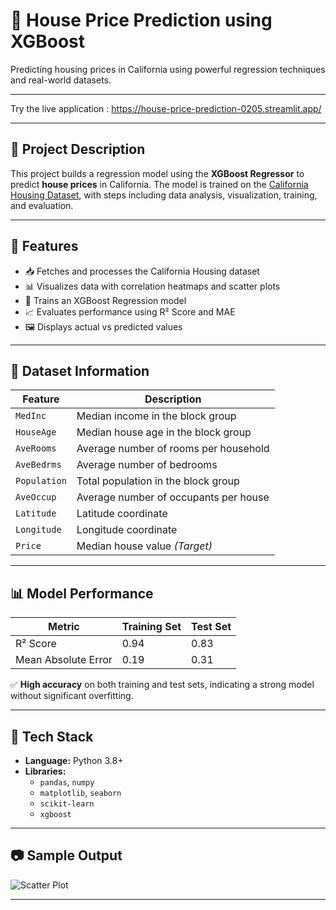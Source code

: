 # 🏡 House Price Prediction using XGBoost


Predicting housing prices in California using powerful regression techniques and real-world datasets.

---

Try the live application : https://house-price-prediction-0205.streamlit.app/

---

## 📌 Project Description

This project builds a regression model using the **XGBoost Regressor** to predict **house prices** in California. The model is trained on the [California Housing Dataset](https://scikit-learn.org/stable/datasets/real_world.html#california-housing-dataset), with steps including data analysis, visualization, training, and evaluation.

---

## 🚀 Features

- 📥 Fetches and processes the California Housing dataset
- 📊 Visualizes data with correlation heatmaps and scatter plots
- 🧠 Trains an XGBoost Regression model
- 📈 Evaluates performance using R² Score and MAE
- 🖼️ Displays actual vs predicted values

---

## 📂 Dataset Information

| Feature        | Description                            |
|----------------|----------------------------------------|
| `MedInc`       | Median income in the block group       |
| `HouseAge`     | Median house age in the block group    |
| `AveRooms`     | Average number of rooms per household  |
| `AveBedrms`    | Average number of bedrooms             |
| `Population`   | Total population in the block group    |
| `AveOccup`     | Average number of occupants per house  |
| `Latitude`     | Latitude coordinate                    |
| `Longitude`    | Longitude coordinate                   |
| `Price`        | Median house value *(Target)*          |

---

## 📊 Model Performance

| Metric                  | Training Set | Test Set  |
|-------------------------|--------------|-----------|
| R² Score                | 0.94         | 0.83      |
| Mean Absolute Error     | 0.19         | 0.31      |

✅ **High accuracy** on both training and test sets, indicating a strong model without significant overfitting.

---

## 🧪 Tech Stack

- **Language:** Python 3.8+
- **Libraries:** 
  - `pandas`, `numpy`
  - `matplotlib`, `seaborn`
  - `scikit-learn`
  - `xgboost`

---

## 📷 Sample Output

![Scatter Plot](https://github.com/user-attachments/assets/b642fdf9-69f9-48b1-aedd-4fc043b5717e)


---


